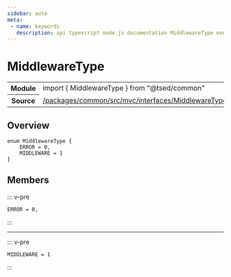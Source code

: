 ```yaml
---
sidebar: auto
meta:
 - name: keywords
   description: api typescript node.js documentation MiddlewareType enum
---
```

# MiddlewareType <Badge text="Enum" type="enum"/>
<!-- Summary -->
<section class="symbol-info"><table class="is-full-width"><tbody><tr><th>Module</th><td><div class="lang-typescript"><span class="token keyword">import</span> { MiddlewareType }&nbsp;<span class="token keyword">from</span>&nbsp;<span class="token string">"@tsed/common"</span></div></td></tr><tr><th>Source</th><td><a href="https://github.com/TypedProject/ts-express-decorators/blob/v5.18.0/packages/common/src/mvc/interfaces/MiddlewareType.ts#L0-L0">/packages/common/src/mvc/interfaces/MiddlewareType.ts</a></td></tr></tbody></table></section>

<!-- Overview -->
## Overview


<pre><code class="typescript-lang "><span class="token keyword">enum</span> MiddlewareType <span class="token punctuation">{</span>
    ERROR<span class="token punctuation"> = </span>0<span class="token punctuation">,</span>
    MIDDLEWARE<span class="token punctuation"> = </span>1
<span class="token punctuation">}</span></code></pre>



<!-- Members -->




## Members


::: v-pre

<div class="method-overview">
<pre><code class="typescript-lang ">ERROR<span class="token punctuation"> = </span>0<span class="token punctuation">,</span></code></pre>

</div>



:::



***



::: v-pre

<div class="method-overview">
<pre><code class="typescript-lang ">MIDDLEWARE<span class="token punctuation"> = </span>1</code></pre>

</div>



:::